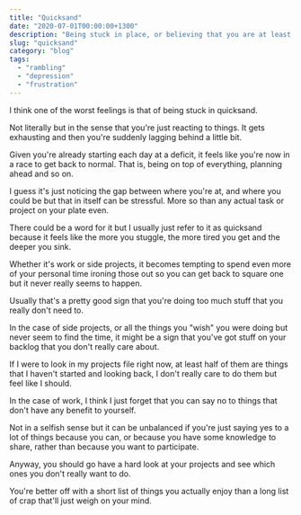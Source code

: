 ```yaml
---
title: "Quicksand"
date: "2020-07-01T00:00:00+1300"
description: "Being stuck in place, or believing that you are at least, is not fun"
slug: "quicksand"
category: "blog"
tags:
  - "rambling"
  - "depression"
  - "frustration"
---
```


I think one of the worst feelings is that of being stuck in quicksand.

Not literally but in the sense that you're just reacting to things. It gets exhausting and then you're suddenly lagging behind a little bit.

Given you're already starting each day at a deficit, it feels like you're now in a race to get back to normal. That is, being on top of everything, planning ahead and so on.

I guess it's just noticing the gap between where you're at, and where you could be but that in itself can be stressful. More so than any actual task or project on your plate even.

There could be a word for it but I usually just refer to it as quicksand because it feels like the more you stuggle, the more tired you get and the deeper you sink.

Whether it's work or side projects, it becomes tempting to spend even more of your personal time ironing those out so you can get back to square one but it never really seems to happen.

Usually that's a pretty good sign that you're doing too much stuff that you really don't need to.

In the case of side projects, or all the things you "wish" you were doing but never seem to find the time, it might be a sign that you've got stuff on your backlog that you don't really care about.

If I were to look in my projects file right now, at least half of them are things that I haven't started and looking back, I don't really care to do them but feel like I should.

In the case of work, I think I just forget that you can say no to things that don't have any benefit to yourself.

Not in a selfish sense but it can be unbalanced if you're just saying yes to a lot of things because you can, or because you have some knowledge to share, rather than because you want to participate.

Anyway, you should go have a hard look at your projects and see which ones you don't really want to do.

You're better off with a short list of things you actually enjoy than a long list of crap that'll just weigh on your mind.
